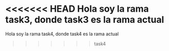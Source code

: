 <<<<<<< HEAD
Hola soy la rama task3, donde task3 es la rama actual
=======
Hola soy la rama task4, donde task4 es la rama actual
>>>>>>> task4
